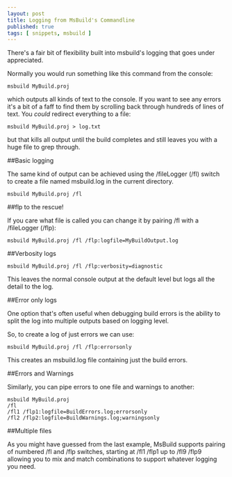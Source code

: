 ```yaml
---
layout: post
title: Logging from MsBuild's Commandline
published: true
tags: [ snippets, msbuild ]
---
```


There's a fair bit of flexibility built into msbuild's logging that goes under 
appreciated. 

Normally you would run something like this command from the console:

	
	msbuild MyBuild.proj 

	
which outputs all kinds of text to the console. If you want to see any errors 
it's a bit of a faff to find them by scrolling back through hundreds of lines 
of text. You *could* redirect everything to a file:

	
	msbuild MyBuild.proj > log.txt
	

but that kills all output until the build completes and still leaves you with a huge 
file to grep through.

##Basic logging

The same kind of output can be achieved using the /fileLogger (/fl) switch to create a
file named msbuild.log in the current directory.

	
	msbuild MyBuild.proj /fl 
	
	
##flp to the rescue!

If you care what file is called you can change it by pairing /fl with a /fileLogger (/flp):

	
	msbuild MyBuild.proj /fl /flp:logfile=MyBuildOutput.log
	
	
##Verbosity logs

	
	msbuild MyBuild.proj /fl /flp:verbosity=diagnostic
	
	
This leaves the normal console output at the default level but logs all the 
detail to the log.	

##Error only logs

One option that's often useful when debugging build errors is 
the ability to split the log into multiple outputs based on logging level.

So, to create a log of just errors we can use:

	
	msbuild MyBuild.proj /fl /flp:errorsonly
	

This creates an msbuild.log file containing just the build errors.

##Errors and Warnings 

Similarly, you can pipe errors to one file and warnings to another:
	
	msbuild MyBuild.proj 
	/fl
	/fl1 /flp1:logfile=BuildErrors.log;errorsonly 
	/fl2 /flp2:logfile=BuildWarnings.log;warningsonly

##Multiple files

As you might have guessed from the last example, MsBuild supports pairing 
of numbered /fl and /flp switches, starting at /fl1 /flp1 
up to /fl9 /flp9 allowing you to mix and match combinations to support whatever 
logging you need.
